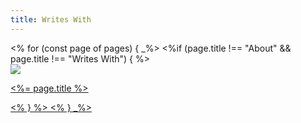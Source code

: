 ```yaml
---
title: Writes With
---
```

<div class="books">
<% for (const page of pages) { _%>
    <%if (page.title !== "About" && page.title !== "Writes With") { %>
<a href="<%= pathTo(page) %>">
<div class="book">
    <img class="book-image" src="/interview-photos/<%= page.slug %>-book.jpg" />
    <p class="author"><%= page.title %></p>
    </div>
    <% } %>
<% } _%>
</div>
</a>